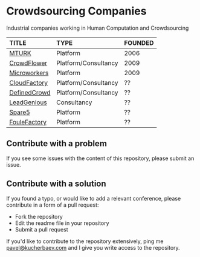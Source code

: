# Crowdsourcing Companies
Industrial companies working in Human Computation and Crowdsourcing

|         TITLE        |       TYPE | FOUNDED |
|:-------------------------|:----------------|:-------------------|
| [MTURK](http://mturk.com) | Platform | 2006 | 
| [CrowdFlower](https://crowdflower.com) | Platform/Consultancy | 2009 |
| [Microworkers](https://microworkers.com) | Platform | 2009 |
| [CloudFactory](https://www.cloudfactory.com) | Platform/Consultancy | ?? |
| [DefinedCrowd](https://www.definedcrowd.com/en-us/) | Platform/Consultancy | ?? |
| [LeadGenious](https://www.leadgenius.com) | Consultancy | ?? |
| [Spare5](https://app.spare5.com/fives) | Platform | ?? | 
| [FouleFactory](https://www.foulefactory.com/en/) | Platform | ?? | 




## Contribute with a problem

If you see some issues with the content of this repository, please submit an issue.

## Contribute with a solution

If you found a typo, or would like to add a relevant conference, please contribute in a form of a pull request:

* Fork the repository
* Edit the readme file in your repository
* Submit a pull request

If you'd like to contribute to the repository extensively, ping me pavel@kucherbaev.com and I give you write access to the repository.
